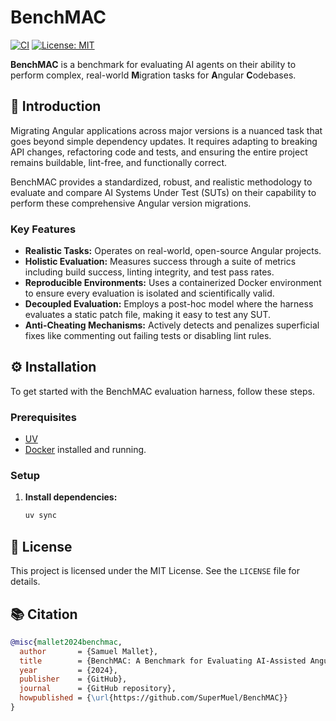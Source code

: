 # BenchMAC

[![CI](https://github.com/SuperMuel/BenchMAC/actions/workflows/ci.yml/badge.svg)](https://github.com/SuperMuel/BenchMAC/actions/workflows/test_harness.yml)
[![License: MIT](https://img.shields.io/badge/License-MIT-yellow.svg)](https://opensource.org/licenses/MIT)

**BenchMAC** is a benchmark for evaluating AI agents on their ability to perform complex, real-world **M**igration tasks for **A**ngular **C**odebases.

## 🚀 Introduction

Migrating Angular applications across major versions is a nuanced task that goes beyond simple dependency updates. It requires adapting to breaking API changes, refactoring code and tests, and ensuring the entire project remains buildable, lint-free, and functionally correct.

BenchMAC provides a standardized, robust, and realistic methodology to evaluate and compare AI Systems Under Test (SUTs) on their capability to perform these comprehensive Angular version migrations.

### Key Features

*   **Realistic Tasks:** Operates on real-world, open-source Angular projects.
*   **Holistic Evaluation:** Measures success through a suite of metrics including build success, linting integrity, and test pass rates.
*   **Reproducible Environments:** Uses a containerized Docker environment to ensure every evaluation is isolated and scientifically valid.
*   **Decoupled Evaluation:** Employs a post-hoc model where the harness evaluates a static patch file, making it easy to test any SUT.
*   **Anti-Cheating Mechanisms:** Actively detects and penalizes superficial fixes like commenting out failing tests or disabling lint rules.

## ⚙️ Installation

To get started with the BenchMAC evaluation harness, follow these steps.

### Prerequisites

*   [UV](https://docs.astral.sh/uv/)
*   [Docker](https://docs.docker.com/get-docker/) installed and running.

### Setup

1.  **Install dependencies:**
    ```bash
    uv sync
    ```

## 📄 License

This project is licensed under the MIT License. See the `LICENSE` file for details.

## 📚 Citation


```bibtex
@misc{mallet2024benchmac,
  author       = {Samuel Mallet},
  title        = {BenchMAC: A Benchmark for Evaluating AI-Assisted Angular Version Migration},
  year         = {2024},
  publisher    = {GitHub},
  journal      = {GitHub repository},
  howpublished = {\url{https://github.com/SuperMuel/BenchMAC}}
}
```
